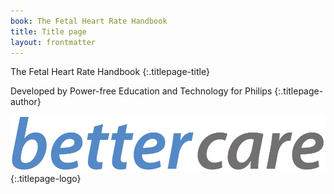 ```yaml
---
book: The Fetal Heart Rate Handbook
title: Title page
layout: frontmatter
---
```


The Fetal Heart Rate Handbook
{:.titlepage-title}

Developed by Power-free Education and Technology for Philips
{:.titlepage-author}

![Bettercare logo](images/bettercare-logo.jpg){:.titlepage-logo} 